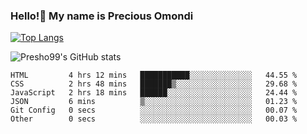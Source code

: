 ### Hello!👋 My name is Precious Omondi 

[![Top Langs](https://github-readme-stats.vercel.app/api/top-langs/?username=Presho99&langs_count=8&theme=dark)](https://github.com/Presho99/github-readme-stats)

![Presho99's GitHub stats](https://github-readme-stats.vercel.app/api?username=Presho99&show_icons=true&theme=dark)

<!--START_SECTION:waka-->

```text
HTML         4 hrs 12 mins   ███████████░░░░░░░░░░░░░░   44.55 %
CSS          2 hrs 48 mins   ███████▒░░░░░░░░░░░░░░░░░   29.68 %
JavaScript   2 hrs 18 mins   ██████░░░░░░░░░░░░░░░░░░░   24.44 %
JSON         6 mins          ▒░░░░░░░░░░░░░░░░░░░░░░░░   01.23 %
Git Config   0 secs          ░░░░░░░░░░░░░░░░░░░░░░░░░   00.07 %
Other        0 secs          ░░░░░░░░░░░░░░░░░░░░░░░░░   00.03 %
```

<!--END_SECTION:waka-->

